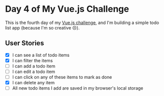 # Day 4 of My Vue.js Challenge

This is the fourth day of my [Vue.js challenge](https://github.com/zsoltime/vue-basic-challenge), and I'm building a simple todo list app (because I'm so creative 😣).

## User Stories

- [x] I can see a list of todo items
- [x] I can filter the items
- [ ] I can add a todo item
- [ ] I can edit a todo item
- [ ] I can click on any of these items to mark as done
- [x] I can delete any item
- [ ] All new todo items I add are saved in my browser's local storage
